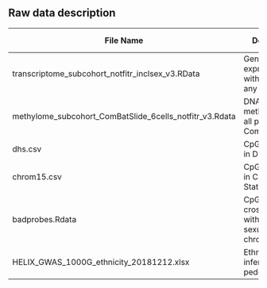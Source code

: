 ## Raw data description

| File Name | Description | Data Access | Original Source |
|------------------------------------------------------------------------|--------------------------------------------------|-------------|-----------------------------------------------------------------------------------------------------------------------------| 
| transcriptome_subcohort_notfitr_inclsex_v3.RData | Gene expression data without filtering any probe | 2018/12/12 |  ~/data/WS_HELIX/HELIX_preproc/gene_expression/Final_data/|
| methylome_subcohort_ComBatSlide_6cells_notfitr_v3.Rdata | DNA methylation with all probes after ComBat | 2018/12/12 | ~/data/WS_HELIX/HELIX_preproc/methylation/Final_data/ |
| dhs.csv | CpG annotation in DHS regions  | 2018/12/17 | ~/data/WS_HELIX/HELIX_preproc/methylation/annotation/ | 
| chrom15.csv | CpG annotation in Chromatine States | 2018/12/17 | ~/data/WS_HELIX/HELIX_preproc/methylation/annotation/ |
badprobes.Rdata | CpG probes crosshibridizing, with SNPs or in sexual chromosomes | 2018/12/12 | ~/data/WS_HELIX/HELIX_preproc/methylation/QC_CRA/
HELIX_GWAS_1000G_ethnicity_20181212.xlsx | Ethnicity inferred from peddy | 2018/12/17 | ~/data/WS_HELIX/HELIX_preproc/gwas/QC/